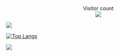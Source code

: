 <p align="center"> 
  Visitor count<br>
  <img src="https://profile-counter.glitch.me/xiv3r/count.svg" />
</p>

![](https://github-readme-stats.vercel.app/api?username=xiv3r&show_icons=true&theme=radical&show=reviews,discussions_started,discussions_answered,prs_merged,prs_merged_percentage)


[![Top Langs](https://github-readme-stats.vercel.app/api/top-langs/?username=xiv3r&theme=radical&layout=pie)](https://github.com/xiv3r/github-readme-stats)


![](https://github-readme-streak-stats.herokuapp.com/?user=xiv3r&theme=radical&hide_border=false)
